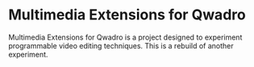 # Multimedia Extensions for Qwadro
Multimedia Extensions for Qwadro is a project designed to experiment programmable video editing techniques.
This is a rebuild of another experiment.
